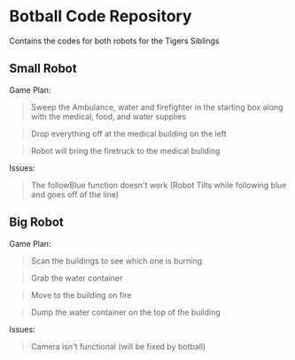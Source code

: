 # Botball Code Repository
Contains the codes for both robots for the Tigers Siblings

## Small Robot
Game Plan:
>Sweep the Ambulance, water and firefighter in the starting box along with the medical, food, and water supplies

>Drop everything off at the medical building on the left

>Robot will bring the firetruck to the medical building

Issues:
>The followBlue function doesn't work (Robot Tilts while following blue and goes off of the line)

## Big Robot
Game Plan:
>Scan the buildings to see which one is burning

>Grab the water container

>Move to the building on fire

>Dump the water container on the top of the building

Issues:
>Camera isn't functional (will be fixed by botball)
